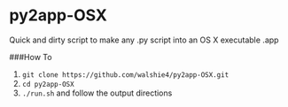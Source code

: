 py2app-OSX
==========

Quick and dirty script to make any .py script into an OS X executable .app

###How To
1. `git clone https://github.com/walshie4/py2app-OSX.git`
2. `cd py2app-OSX`
3. `./run.sh` and follow the output directions

